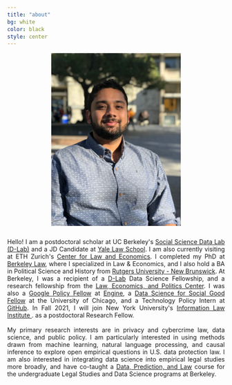 ```yaml
---
title: "about"
bg: white
color: black
style: center
---
```


<div style="text-align: center; margin-bottom: 25px">
<img src="img/headshot.JPG" width = "300" />
</div>

<p align = "justify" style = "overflow: hidden">
Hello! I am a postdoctoral scholar at UC Berkeley's <a href = "https://dlab.berkeley.edu/">Social Science Data Lab (D-Lab)</a> and a JD Candidate at <a href = "https://law.yale.edu/">Yale Law School</a>. I am also currently visiting at ETH Zurich's <a href = "https://lawecon.ethz.ch/">Center for Law and Economics</a>. I completed my PhD at <a href = "https://www.law.berkeley.edu/">Berkeley Law</a>, where I specialized in Law & Economics, and I also hold a BA in Political Science and History from <a href = "https://newbrunswick.rutgers.edu/">Rutgers University - New Brunswick</a>. At Berkeley, I was a recipient of a <a href = "https://dlab.berkeley.edu/">D-Lab</a> Data Science Fellowship, and a research fellowship from the <a href = "https://www.law.berkeley.edu/research/leap/">Law, Economics, and Politics Center</a>. I was also a <a href = "https://www.google.com/policyfellowship/">Google Policy Fellow</a> at <a href = "https://www.engine.is/">Engine</a>, a <a href = "https://www.dssgfellowship.org/">Data Science for Social Good Fellow</a> at the University of Chicago, and a Technology Policy Intern at <a href = "https://internships.github.com/">GitHub</a>. In Fall 2021, I will join New York University's  <a href = "https://www.law.nyu.edu/centers/ili">Information Law Institute </a>. as a postdoctoral Research Fellow.
<br>
<br>
My primary research interests are in privacy and cybercrime law, data science, and public policy. I am particularly interested in using methods drawn from machine learning, natural language processing, and causal inference to explore open empirical questions in U.S. data protection law. I am also interested in integrating data science into empirical legal studies more broadly, and have co-taught a <a href = "https://github.com/Akesari12/LS123_Data_Prediction_Law_Spring-2019">Data, Prediction, and Law</a> course for the undergraduate Legal Studies and Data Science programs at Berkeley.
</p>